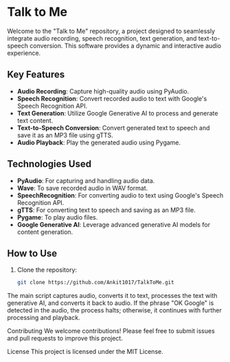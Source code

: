 # Talk to Me

Welcome to the "Talk to Me" repository, a project designed to seamlessly integrate audio recording, speech recognition, text generation, and text-to-speech conversion. This software provides a dynamic and interactive audio experience.

## Key Features

- **Audio Recording**: Capture high-quality audio using PyAudio.
- **Speech Recognition**: Convert recorded audio to text with Google's Speech Recognition API.
- **Text Generation**: Utilize Google Generative AI to process and generate text content.
- **Text-to-Speech Conversion**: Convert generated text to speech and save it as an MP3 file using gTTS.
- **Audio Playback**: Play the generated audio using Pygame.

## Technologies Used

- **PyAudio**: For capturing and handling audio data.
- **Wave**: To save recorded audio in WAV format.
- **SpeechRecognition**: For converting audio to text using Google's Speech Recognition API.
- **gTTS**: For converting text to speech and saving as an MP3 file.
- **Pygame**: To play audio files.
- **Google Generative AI**: Leverage advanced generative AI models for content generation.

## How to Use

1. Clone the repository:
   ```sh
   git clone https://github.com/Ankit1017/TalkToMe.git

The main script captures audio, converts it to text, processes the text with generative AI, and converts it back to audio. If the phrase "OK Google" is detected in the audio, the process halts; otherwise, it continues with further processing and playback.

Contributing
We welcome contributions! Please feel free to submit issues and pull requests to improve this project.

License
This project is licensed under the MIT License.
